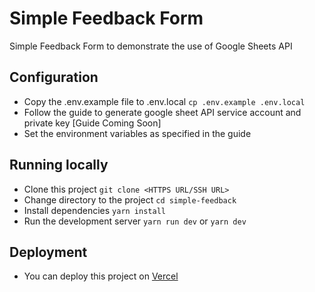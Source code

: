 # Simple Feedback Form

Simple Feedback Form to demonstrate the use of Google Sheets API

## Configuration

- Copy the .env.example file to .env.local `cp .env.example .env.local`
- Follow the guide to generate google sheet API service account and private key [Guide Coming Soon]
- Set the environment variables as specified in the guide

## Running locally

- Clone this project `git clone <HTTPS URL/SSH URL>`
- Change directory to the project `cd simple-feedback`
- Install dependencies `yarn install`
- Run the development server `yarn run dev` or `yarn dev`

## Deployment

- You can deploy this project on [Vercel](https://vercel.com/)
